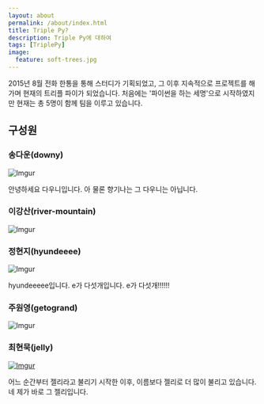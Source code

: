 ```yaml
---
layout: about
permalink: /about/index.html
title: Triple Py?
description: Triple Py에 대하여
tags: [TriplePy]
image:
  feature: soft-trees.jpg
---
```


2015년 8월 전화 한통을 통해 스터디가 기획되었고, 그 이후 지속적으로 프로젝트를 해가며 현재의 트리플 파이가 되었습니다.
처음에는 '파이썬을 하는 세명'으로 시작하였지만 현재는 총 5명이 함께 팀을 이루고 있습니다.


## 구성원

### 송다운(downy)

![Imgur](http://i.imgur.com/c074jtn.jpg)

안녕하세요 다우니입니다. 아 물론 향기나는 그 다우니는 아닙니다.


### 이강산(river-mountain)
![Imgur](http://i.imgur.com/bek5FVy.jpg)


### 정현지(hyundeeee)

![Imgur](http://i.imgur.com/Ntybtkf.jpg)

hyundeeeee입니다. e가 다섯개입니다. e가 다섯개!!!!!!





### 주원영(getogrand)
![Imgur](http://i.imgur.com/lWBxaFv.png)






### 최현묵(jelly) 

[![Imgur](http://i.imgur.com/FtypJBb.jpg)](http://jellyms.kr)

어느 순간부터 젤리라고 불리기 시작한 이후, 이름보다 젤리로 더 많이 불리고 있습니다. 네 제가 바로 그 젤리입니다.
